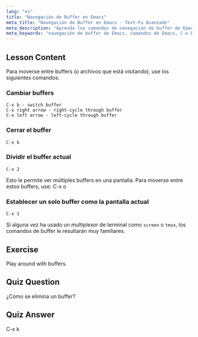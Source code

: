 ```yaml
---
lang: "es"
title: "Navegación de Buffer en Emacs"
meta_title: "Navegación de Buffer en Emacs - Text-Fu Avanzado"
meta_description: "Aprenda los comandos de navegación de buffer de Emacs. Cambie, cierre y divida buffers eficientemente con este tutorial de Emacs para principiantes. ¡Mejore su flujo de trabajo!"
meta_keywords: "navegación de buffer de Emacs, comandos de Emacs, C-x b, C-x k, tutorial de Linux, guía de Emacs, Emacs para principiantes"
---
```


## Lesson Content

Para moverse entre buffers (o archivos que está visitando), use los siguientes comandos:

### Cambiar buffers

```
C-x b - switch buffer
C-x right arrow - right-cycle through buffer
C-x left arrow - left-cycle through buffer
```

### Cerrar el buffer

```
C-x k
```

### Dividir el buffer actual

```
C-x 2
```

Esto le permite ver múltiples buffers en una pantalla. Para moverse entre estos buffers, use: C-x o

### Establecer un solo buffer como la pantalla actual

```
C-x 1
```

Si alguna vez ha usado un multiplexor de terminal como `screen` o `tmux`, los comandos de buffer le resultarán muy familiares.

## Exercise

Play around with buffers.

## Quiz Question

¿Cómo se elimina un buffer?

## Quiz Answer

C-x k
